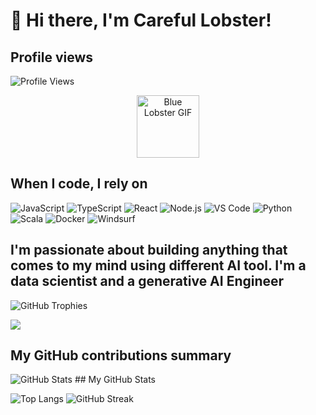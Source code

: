 # 👋 Hi there, I'm Careful Lobster!

## Profile views
![Profile Views](https://komarev.com/ghpvc/?username=lobstercare&color=brightgreen)
<div align="center">
  <img src="https://media.giphy.com/media/C2ma9si7k8UuY/giphy.gif" alt="Blue Lobster GIF" width="100"/>
</div>

## When I code, I rely on 

![JavaScript](https://img.shields.io/badge/-JavaScript-F7DF1E?style=flat&logo=javascript&logoColor=black)
![TypeScript](https://img.shields.io/badge/-TypeScript-3178C6?style=flat&logo=typescript&logoColor=white)
![React](https://img.shields.io/badge/-React-61DAFB?style=flat&logo=react&logoColor=black)
![Node.js](https://img.shields.io/badge/-Node.js-339933?style=flat&logo=node.js&logoColor=white)
![VS Code](https://img.shields.io/badge/-VS%20Code-007ACC?style=flat&logo=visual-studio-code&logoColor=white)
![Python](https://img.shields.io/badge/-Python-3776AB?style=flat&logo=python&logoColor=white)
![Scala](https://img.shields.io/badge/-Scala-DC322F?style=flat&logo=scala&logoColor=white)
![Docker](https://img.shields.io/badge/-Docker-2496ED?style=flat&logo=docker&logoColor=white)
![Windsurf](https://img.shields.io/badge/-Windsurf-4285F4?style=flat&logo=data:image/svg+xml;base64,PHN2ZyB4bWxucz0iaHR0cDovL3d3dy53My5vcmcvMjAwMC9zdmciIHZpZXdCb3g9IjAgMCAyNCAyNCIgZmlsbD0id2hpdGUiPjxwYXRoIGQ9Ik0xMiwzLjI1QzEyLDMuMjUgNiw0IDYsMTNDNiwxNiAxMi43NSwyMC43NSAxMi43NSwyMC43NUMxMi43NSwyMC43NSAxOS41LDE2IDE5LjUsMTBDMTkuNSw0IDEyLDMuMjUgMTIsMy4yNVoiLz48L3N2Zz4=&logoColor=white)

## I'm passionate about building anything that comes to my mind using different AI tool. I'm a data scientist and a generative AI Engineer 

![GitHub Trophies](https://github-profile-trophy.vercel.app/?username=lobstercare&theme=radical&no-bg=true&no-frame=true&margin-w=15)

![](https://img.shields.io/badge/-Always%20Learning-blue?style=flat-square)

## My GitHub contributions summary
<img src="https://github-readme-stats.vercel.app/api?username=lobstercare&show_icons=true&theme=radical" alt="GitHub Stats" />
## My GitHub Stats

![Top Langs](https://github-readme-stats.vercel.app/api/top-langs/?username=lobstercare&layout=compact&theme=radical)
![GitHub Streak](https://streak-stats.demolab.com/?user=lobstercare&theme=radical)

